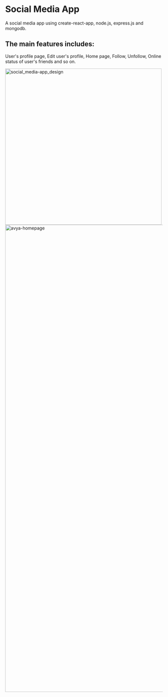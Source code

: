 # Social Media App

A social media app using create-react-app, node.js, express.js and mongodb. 

## The main features includes:

 User's profile page,
 Edit user's profile,
 Home page, 
 Follow, 
 Unfollow, 
 Online status of user's friends and so on.

<img width="500" alt="social_media-app_design" src="https://user-images.githubusercontent.com/71869793/174250837-c0353f86-1420-4292-aee9-02bb148eb2a6.png"> <img width="1495" alt="avya-homepage" src="https://user-images.githubusercontent.com/71869793/179126871-6ee6465f-0eee-4e04-b868-9e1b3a58688d.png">


